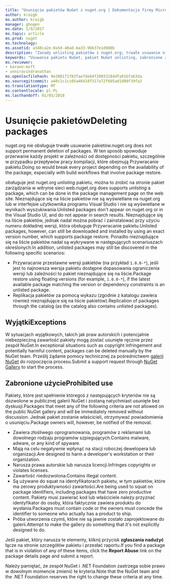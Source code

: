 ```yaml
---
title: "Usunięcie pakietów NuGet z nuget.org | Dokumentacja firmy Microsoft"
author: kraigb
ms.author: kraigb
manager: ghogen
ms.date: 1/9/2017
ms.topic: article
ms.prod: nuget
ms.technology: 
ms.assetid: a348ca2e-0a5d-40ad-ba33-9bb37e1d980b
description: "Zasady unlisting pakietów z nuget.org; trwałe usuwanie nie jest obsługiwany z wyjątkiem na pakiety narusza inne zasady."
keywords: "Usuwanie pakietu NuGet, pakiet NuGet unlisting, zabronione zastosowania pakietów"
ms.reviewer:
- karann-msft
- unniravindranathan
ms.openlocfilehash: 9e388171f83fae7deb4f20033184dfa91bfab3da
ms.sourcegitcommit: a40c1c1cc05a46410f317a72f695ad1d80f39fa2
ms.translationtype: MT
ms.contentlocale: pl-PL
ms.lasthandoff: 01/05/2018
---
```

# <a name="deleting-packages"></a><span data-ttu-id="b08cc-104">Usunięcie pakietów</span><span class="sxs-lookup"><span data-stu-id="b08cc-104">Deleting packages</span></span>

<span data-ttu-id="b08cc-105">nuget.org nie obsługuje trwałe usuwanie pakietów.</span><span class="sxs-lookup"><span data-stu-id="b08cc-105">nuget.org does not support permanent deletion of packages.</span></span> <span data-ttu-id="b08cc-106">W ten sposób spowoduje przerwanie każdy projekt w zależności od dostępności pakietu, szczególnie w przypadku przepływów pracy kompilacji, które obejmują Przywracanie pakietu.</span><span class="sxs-lookup"><span data-stu-id="b08cc-106">Doing so would break every project depending on the availability of the package, especially with build workflows that involve package restore.</span></span>

<span data-ttu-id="b08cc-107">obsługuje jest nuget.org *unlisting* pakietu, można to zrobić na stronie pakiet zarządzania w witrynie sieci web.</span><span class="sxs-lookup"><span data-stu-id="b08cc-107">nuget.org does supports *unlisting* a package, which can be done in the package management page on the web site.</span></span> <span data-ttu-id="b08cc-108">Nieznajdujące się na liście pakietów nie są wyświetlane na nuget.org lub w interfejsie użytkownika programu Visual Studio i nie są wyświetlane w wynikach wyszukiwania.</span><span class="sxs-lookup"><span data-stu-id="b08cc-108">Unlisted packages don't appear on nuget.org or in the Visual Studio UI, and do not appear in search results.</span></span> <span data-ttu-id="b08cc-109">Nieznajdujące się na liście pakietów, jednak nadal można pobrać i zainstalować przy użyciu numeru dokładnej wersji, która obsługuje Przywracanie pakietu.</span><span class="sxs-lookup"><span data-stu-id="b08cc-109">Unlisted packages, however, can still be downloaded and installed by using an exact version number, which supports package restore.</span></span> <span data-ttu-id="b08cc-110">Ponadto nieznajdujące się na liście pakietów nadal są wykrywane w następujących scenariuszach określonych:</span><span class="sxs-lookup"><span data-stu-id="b08cc-110">In addition, unlisted packages may still be discovered in the following specific scenarios:</span></span>

- <span data-ttu-id="b08cc-111">Przywracanie przestawne wersji pakietów (na przykład `1.0.0-*`), jeśli jest to najnowsza wersja pakietu dostępne dopasowania ograniczenia wersji lub zależności to pakiet nieznajdujące się na liście.</span><span class="sxs-lookup"><span data-stu-id="b08cc-111">Package restore using floating versions (for example, `1.0.0-*`), if the latest available package matching the version or dependency constraints is an unlisted package.</span></span>
- <span data-ttu-id="b08cc-112">Replikacja pakietów za pomocą wykazu (zgodnie z katalogu zawiera również nieznajdujące się na liście pakietów).</span><span class="sxs-lookup"><span data-stu-id="b08cc-112">Replication of packages through the catalog (as the catalog also contains unlisted packages).</span></span>

## <a name="exceptions"></a><span data-ttu-id="b08cc-113">Wyjątki</span><span class="sxs-lookup"><span data-stu-id="b08cc-113">Exceptions</span></span>

<span data-ttu-id="b08cc-114">W sytuacjach wyjątkowych, takich jak praw autorskich i potencjalnie niebezpieczną zawartość pakiety mogą zostać usunięte ręcznie przez zespół NuGet.</span><span class="sxs-lookup"><span data-stu-id="b08cc-114">In exceptional situations such as copyright infringement and potentially harmful content, packages can be deleted manually by the NuGet team.</span></span> <span data-ttu-id="b08cc-115">Prześlij żądanie pomocy technicznej za pośrednictwem [galerii NuGet](http://www.nuget.org) do rozpoczęcia procesu.</span><span class="sxs-lookup"><span data-stu-id="b08cc-115">Submit a support request through [NuGet Gallery](http://www.nuget.org) to start the process.</span></span>

## <a name="prohibited-use"></a><span data-ttu-id="b08cc-116">Zabronione użycie</span><span class="sxs-lookup"><span data-stu-id="b08cc-116">Prohibited use</span></span>

<span data-ttu-id="b08cc-117">Pakiety, które jest spełnienie któregoś z następujących kryteriów nie są dozwolone w publicznej galerii NuGet i zostaną natychmiast usunięte bez dyskusji.</span><span class="sxs-lookup"><span data-stu-id="b08cc-117">Packages that meet any of the following criteria are not allowed on the public NuGet gallery and will be immediately removed without discussion.</span></span> <span data-ttu-id="b08cc-118">Jednak pakiet zostanie właścicieli, otrzymywać powiadomienia o usunięciu.</span><span class="sxs-lookup"><span data-stu-id="b08cc-118">Package owners will, however, be notified of the removal.</span></span>

- <span data-ttu-id="b08cc-119">Zawiera złośliwego oprogramowania, programów z reklamami lub dowolnego rodzaju programów szpiegujących.</span><span class="sxs-lookup"><span data-stu-id="b08cc-119">Contains malware, adware, or any kind of spyware.</span></span>
- <span data-ttu-id="b08cc-120">Mają na celu negatywnie wpłynąć na stacji roboczej dewelopera lub organizacji.</span><span class="sxs-lookup"><span data-stu-id="b08cc-120">Are designed to harm a developer's workstation or their organization.</span></span>
- <span data-ttu-id="b08cc-121">Narusza prawa autorskie lub narusza licencji.</span><span class="sxs-lookup"><span data-stu-id="b08cc-121">Infringes copyrights or violates licenses.</span></span>
- <span data-ttu-id="b08cc-122">Zawartość niedozwolona.</span><span class="sxs-lookup"><span data-stu-id="b08cc-122">Contains illegal content.</span></span>
- <span data-ttu-id="b08cc-123">Są używane do squat na identyfikatorach pakietu, w tym pakietów, które ma zerowy produktywności zawartości.</span><span class="sxs-lookup"><span data-stu-id="b08cc-123">Are being used to squat on package identifiers, including packages that have zero productive content.</span></span> <span data-ttu-id="b08cc-124">Pakiety musi zawierać kod lub właściciele należy przyznać identyfikator do osoby, która faktycznie zawiera produktu do wysłania.</span><span class="sxs-lookup"><span data-stu-id="b08cc-124">Packages must contain code or the owners must concede the identifier to someone who actually has a product to ship.</span></span>
- <span data-ttu-id="b08cc-125">Próba utworzenia czymś, które nie są jawnie zostało zaprojektowane do galerii.</span><span class="sxs-lookup"><span data-stu-id="b08cc-125">Attempt to make the gallery do something that it's not explicitly designed to do.</span></span>

<span data-ttu-id="b08cc-126">Jeśli pakiet, który narusza te elementy, kliknij przycisk **zgłaszania nadużyć** łącze na stronie szczegółów pakietu i przesłać raportu.</span><span class="sxs-lookup"><span data-stu-id="b08cc-126">If you find a package that is in violation of any of these items, click the **Report Abuse** link on the package details page and submit a report.</span></span>

<span data-ttu-id="b08cc-127">Należy pamiętać, że zespół NuGet i .NET Foundation zastrzega sobie prawo w dowolnym momencie zmienić te kryteria.</span><span class="sxs-lookup"><span data-stu-id="b08cc-127">Note that the NuGet team and the .NET Foundation reserves the right to change these criteria at any time.</span></span>
